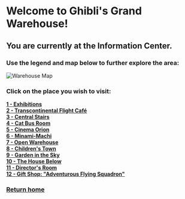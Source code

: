 # Welcome to Ghibli's Grand Warehouse! 
## You are currently at the Information Center.
### Use the legend and map below to further explore the area:

![Warehouse Map](warehouse-map.png)

### Click on the place you wish to visit:
**[1 - Exhibitions](https://github.com/mollyjones2023/ghibli-simulacrum/blob/main/2-ghibli-grand-warehouse/1-exhibitions/exhibitions.md)**
<br>
**[2 - Transcontinental Flight Café]()**
<br>
**[3 - Central Stairs]()**
<br>
**[4 - Cat Bus Room]()**
<br>
**[5 - Cinema Orion]()**
<br>
**[6 - Minami-Machi]()**
<br>
**[7 - Open Warehouse]()**
<br>
**[8 - Children's Town]()**
<br>
**[9 - Garden in the Sky]()**
<br>
**[10 - The House Below]()**
<br>
**[11 - Director's Room]()**
<br>
**[12 - Gift Shop: "Adventurous Flying Squadron"]()**
<br>

### [Return home](https://github.com/mollyjones2023/ghibli-simulacrum/tree/main#readme)
